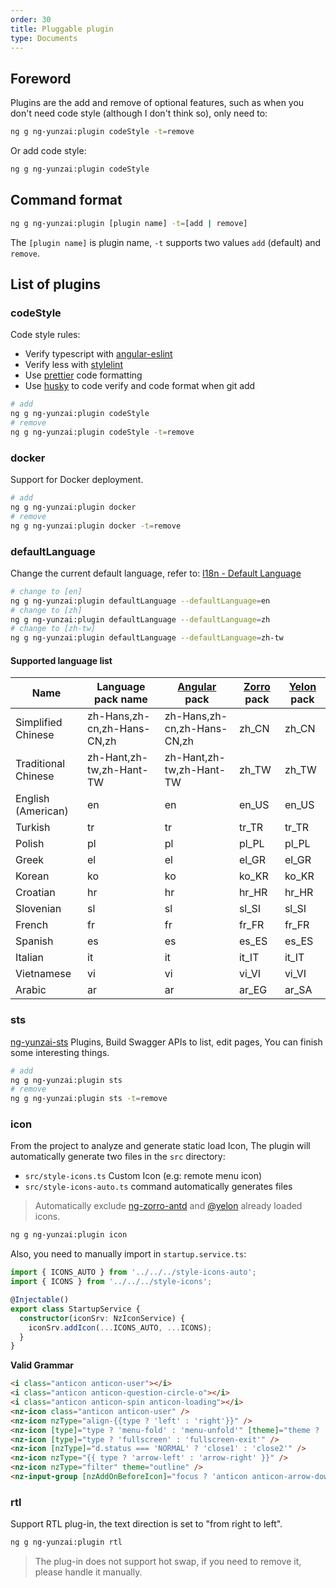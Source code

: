 ```yaml
---
order: 30
title: Pluggable plugin
type: Documents
---
```


## Foreword

Plugins are the add and remove of optional features, such as when you don't need code style (although I don't think so), only need to:

```bash
ng g ng-yunzai:plugin codeStyle -t=remove
```

Or add code style:

```bash
ng g ng-yunzai:plugin codeStyle
```

## Command format

```bash
ng g ng-yunzai:plugin [plugin name] -t=[add | remove]
```

The `[plugin name]` is plugin name, `-t` supports two values `add` (default) and `remove`.

## List of plugins

### codeStyle

Code style rules:

- Verify typescript with [angular-eslint](https://github.com/angular-eslint/angular-eslint)
- Verify less with [stylelint](https://github.com/stylelint/stylelint)
- Use [prettier](https://github.com/prettier/prettier) code formatting
- Use [husky](https://github.com/typicode/husky) to code verify and code format when git add

```bash
# add
ng g ng-yunzai:plugin codeStyle
# remove
ng g ng-yunzai:plugin codeStyle -t=remove
```

### docker

Support for Docker deployment.

```bash
# add
ng g ng-yunzai:plugin docker
# remove
ng g ng-yunzai:plugin docker -t=remove
```

### defaultLanguage

Change the current default language, refer to: [I18n - Default Language](/docs/i18n#默认语言)

```bash
# change to [en]
ng g ng-yunzai:plugin defaultLanguage --defaultLanguage=en
# change to [zh]
ng g ng-yunzai:plugin defaultLanguage --defaultLanguage=zh
# change to [zh-tw]
ng g ng-yunzai:plugin defaultLanguage --defaultLanguage=zh-tw
```

#### Supported language list

| Name | Language pack name | [Angular](https://github.com/angular/angular/tree/master/packages/common/locales) pack | [Zorro](http://ng.ant.design/docs/i18n/zh#%E6%94%AF%E6%8C%81%E8%AF%AD%E8%A8%80) pack | [Yelon](/theme/locale) pack |
|------|--------------------|----------------------------------------------------------------------------------------|-------------------------------------------------------------------------------------|--------------------------|
| Simplified Chinese | zh-Hans,zh-cn,zh-Hans-CN,zh | zh-Hans,zh-cn,zh-Hans-CN,zh | zh_CN                                                                               | zh_CN                    |
| Traditional Chinese | zh-Hant,zh-tw,zh-Hant-TW | zh-Hant,zh-tw,zh-Hant-TW | zh_TW                                                                               | zh_TW                    |
| English (American) | en | en | en_US                                                                               | en_US                    |
| Turkish | tr | tr | tr_TR                                                                               | tr_TR                    |
| Polish | pl | pl | pl_PL                                                                               | pl_PL                    |
| Greek | el | el | el_GR                                                                               | el_GR                    |
| Korean | ko | ko | ko_KR                                                                               | ko_KR                    |
| Croatian | hr | hr | hr_HR                                                                               | hr_HR                    |
| Slovenian | sl | sl | sl_SI                                                                               | sl_SI                    |
| French | fr | fr | fr_FR                                                                               | fr_FR                    |
| Spanish | es | es | es_ES                                                                               | es_ES                    |
| Italian | it | it | it_IT                                                                               | it_IT                    |
| Vietnamese | vi | vi | vi_VI                                                                               | vi_VI                    |
| Arabic | ar | ar | ar_EG | ar_SA |

### sts

[ng-yunzai-sts](https://github.com/ng-yunzai/sts) Plugins, Build Swagger APIs to list, edit pages, You can finish some interesting things.

```bash
# add
ng g ng-yunzai:plugin sts
# remove
ng g ng-yunzai:plugin sts -t=remove
```

### icon

From the project to analyze and generate static load Icon, The plugin will automatically generate two files in the `src` directory:

- `src/style-icons.ts` Custom Icon (e.g: remote menu icon)
- `src/style-icons-auto.ts` command automatically generates files

> Automatically exclude [ng-zorro-antd](https://github.com/NG-ZORRO/ng-zorro-antd/blob/master/components/icon/nz-icon.service.ts#L6) and [@yelon](https://github.com/hbyunzai/yelon/blob/master/packages/theme/src/theme.module.ts#L33) already loaded icons.

```bash
ng g ng-yunzai:plugin icon
```

Also, you need to manually import in `startup.service.ts`:

```ts
import { ICONS_AUTO } from '../../../style-icons-auto';
import { ICONS } from '../../../style-icons';

@Injectable()
export class StartupService {
  constructor(iconSrv: NzIconService) {
    iconSrv.addIcon(...ICONS_AUTO, ...ICONS);
  }
}
```

**Valid Grammar**

```html
<i class="anticon anticon-user"></i>
<i class="anticon anticon-question-circle-o"></i>
<i class="anticon anticon-spin anticon-loading"></i>
<nz-icon class="anticon anticon-user" />
<nz-icon nzType="align-{{type ? 'left' : 'right'}}" />
<nz-icon [type]="type ? 'menu-fold' : 'menu-unfold'" [theme]="theme ? 'outline' : 'fill'" />
<nz-icon [type]="type ? 'fullscreen' : 'fullscreen-exit'" />
<nz-icon [nzType]="d.status === 'NORMAL' ? 'close1' : 'close2'" />
<nz-icon nzType="{{ type ? 'arrow-left' : 'arrow-right' }}" />
<nz-icon nzType="filter" theme="outline" />
<nz-input-group [nzAddOnBeforeIcon]="focus ? 'anticon anticon-arrow-down' : 'anticon anticon-search'"></nz-input-group>
```

### rtl

Support RTL plug-in, the text direction is set to "from right to left".

```bash
ng g ng-yunzai:plugin rtl
```

> The plug-in does not support hot swap, if you need to remove it, please handle it manually.
